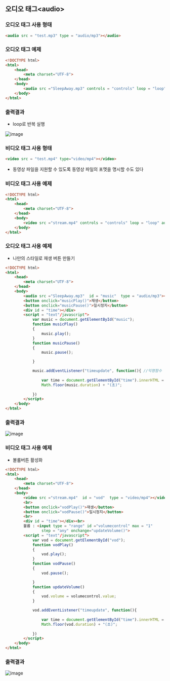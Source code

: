## 오디오 태그\<audio>
### 오디오 태그 사용 형태
```html
<audio src = "test.mp3" type = "audio/mp3"></audio>
```

### 오디오 태그 예제
```html
<!DOCTYPE html>
<html>
    <head>
        <meta charset="UTF-8">
    </head>
    <body>
        <audio src ="SleepAway.mp3" controls = "controls" loop = "loop" autoplay="autoplay" type = "audio/mp3"></audio>
    </body>
</html>
```

### 출력결과
- loop로 반복 실행
 
![image](https://user-images.githubusercontent.com/82345970/166185946-e6e72c78-e353-4ab7-8083-1d593e1391ee.png)

### 비디오 태그 사용 형태
```html
<video src = "test.mp4" type="video/mp4"></video>
```
- 동영상 파일을 지원할 수 있도록 동영상 파일의 포멧을 명시할 수도 있다

### 비디오 태그 사용 예제
```html
<!DOCTYPE html>
<html>
    <head>
        <meta charset="UTF-8">
    </head>
    <body>
        <video src ="stream.mp4" controls = "controls" loop = "loop" autoplay="autoplay" type = "audio/mp4"></audio>
    </body>
</html>
```

### 오디오 태그 사용 예제
- 나만의 스타일로 재생 버튼 만들기
 
```html
<!DOCTYPE html>
<html>
    <head>
        <meta charset="UTF-8">
    </head>
    <body>
        <audio src ="SleepAway.mp3"  id = "music"  type = "audio/mp3"></audio>
        <button onclick="musicPlay()">재생</button>
        <button onclick="musicPause()">일시정지</button>
        <div id = "time"></div>
        <script = "text"/javascript">
            var music = document.getElementById("music");
            function musicPlay()
            {
                music.play();
            }
            function musicPause()
            {
                music.pause();

            }

            music.addEventListener("timeupdate", function(){ //익명함수
                
                var time = document.getElementById("time").innerHTML = Math.floor(music.currentTime) + "/" + 
                Math.floor(music.duration) + "(초)";
                
            })
        </script>
    </body>
</html>
```

### 출력결과
![image](https://user-images.githubusercontent.com/82345970/166187952-f50309d0-2bd7-40e7-9298-53ec8f0eef1c.png)

### 비디오 태그 사용 예제
- 볼륨버튼 활성화
```html
<!DOCTYPE html>
<html>
    <head>
        <meta charset="UTF-8">
    </head>
    <body>
        <video src ="stream.mp4"  id = "vod"  type = "video/mp4"></video>\
        <br>
        <button onclick="vodPlay()">재생</button>
        <button onclick="vodPause()">일시정지</button>
        <br>
        <div id = "time"></div><br>
        볼륨 : <input type = "range" id ="volumecontrol" max = "1"
                step = "any" onchange="updateVolume()">
        <script = "text"/javascript">
            var vod = document.getElementById("vod");
            function vodPlay()
            {
                vod.play();
            }
            function vodPause()
            {
                vod.pause();

            }
            function updateVolume()
            {
                vod.volume = volumecontrol.value;
            }

            vod.addEventListener("timeupdate", function(){
                
                var time = document.getElementById("time").innerHTML = Math.floor(vod.currentTime) + "/" + 
                Math.floor(vod.duration) + "(초)";
                
            })
        </script>
    </body>
</html>
```                                                

### 출력결과
![image](https://user-images.githubusercontent.com/82345970/166189778-b780dd66-3fe0-47c3-bf88-98a7f00832b9.png)

  
                                                        


